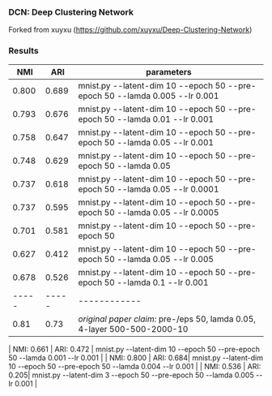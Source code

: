 ### DCN: Deep Clustering Network

Forked from xuyxu (https://github.com/xuyxu/Deep-Clustering-Network)

### Results


| NMI | ARI | parameters |
|-----|-----|------------|
| 0.800 | 0.689 | mnist.py --latent-dim 10 --epoch 50 --pre-epoch 50 --lamda 0.005 --lr 0.001 |
| 0.793 | 0.676 | mnist.py --latent-dim 10 --epoch 50 --pre-epoch 50 --lamda 0.01 --lr 0.001 |
| 0.758 | 0.647 | mnist.py --latent-dim 10 --epoch 50 --pre-epoch 50 --lamda 0.05 --lr 0.001|
| 0.748 | 0.629 | mnist.py --latent-dim 10 --epoch 50 --pre-epoch 50 --lamda 0.05 |
| 0.737 | 0.618 | mnist.py --latent-dim 10 --epoch 50 --pre-epoch 50 --lamda 0.05 --lr 0.0001|
| 0.737 | 0.595 | mnist.py --latent-dim 10 --epoch 50 --pre-epoch 50 --lamda 0.05 --lr 0.0005 |
| 0.701 | 0.581 | mnist.py --latent-dim 10 --epoch 50 --pre-epoch 50 |
| 0.627 | 0.412 | mnist.py --latent-dim 10 --epoch 50 --pre-epoch 50 --lamda 0.05 --lr 0.005 | 
| 0.678 | 0.526 | mnist.py --latent-dim 10 --epoch 50 --pre-epoch 50 --lamda 0.1 --lr 0.001|
|-----|-----|------------|
|0.81|0.73| *original paper claim:* pre-/eps 50, lamda 0.05, 4-layer 500-500-2000-10|


 | NMI: 0.661 | ARI: 0.472 | mnist.py --latent-dim 10 --epoch 50 --pre-epoch 50 --lamda 0.001 --lr 0.001 | 
 | NMI: 0.800 | ARI: 0.684| mnist.py --latent-dim 10 --epoch 50 --pre-epoch 50 --lamda 0.004 --lr 0.001 |
| NMI: 0.536 | ARI: 0.205| mnist.py --latent-dim 3 --epoch 50 --pre-epoch 50 --lamda 0.005 --lr 0.001 | 
